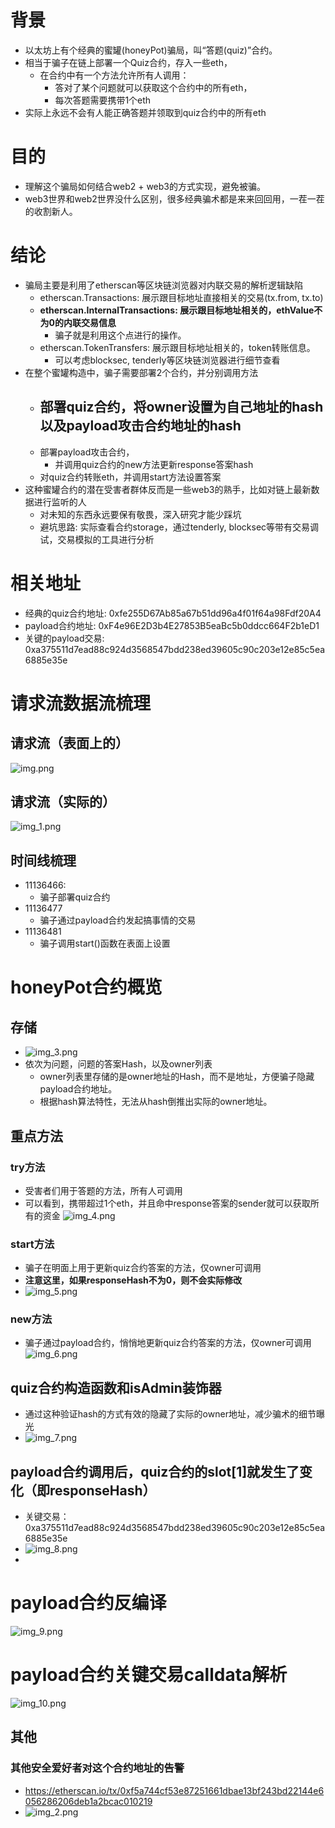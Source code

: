 # 背景
- 以太坊上有个经典的蜜罐(honeyPot)骗局，叫“答题(quiz)”合约。
- 相当于骗子在链上部署一个Quiz合约，存入一些eth，
  - 在合约中有一个方法允许所有人调用：
    - 答对了某个问题就可以获取这个合约中的所有eth，
    - 每次答题需要携带1个eth
- 实际上永远不会有人能正确答题并领取到quiz合约中的所有eth

# 目的
- 理解这个骗局如何结合web2 + web3的方式实现，避免被骗。
- web3世界和web2世界没什么区别，很多经典骗术都是来来回回用，一茬一茬的收割新人。

# 结论
- 骗局主要是利用了etherscan等区块链浏览器对内联交易的解析逻辑缺陷
  - etherscan.Transactions: 展示跟目标地址直接相关的交易(tx.from, tx.to)
  - **etherscan.InternalTransactions: 展示跟目标地址相关的，ethValue不为0的内联交易信息**
    - 骗子就是利用这个点进行的操作。
  - etherscan.TokenTransfers: 展示跟目标地址相关的，token转账信息。
    - 可以考虑blocksec, tenderly等区块链浏览器进行细节查看
- 在整个蜜罐构造中，骗子需要部署2个合约，并分别调用方法
  - 部署quiz合约，将owner设置为自己地址的hash以及payload攻击合约地址的hash
    - 
  - 部署payload攻击合约，
    - 并调用quiz合约的new方法更新response答案hash
  - 对quiz合约转账eth，并调用start方法设置答案
- 这种蜜罐合约的潜在受害者群体反而是一些web3的熟手，比如对链上最新数据进行监听的人
  - 对未知的东西永远要保有敬畏，深入研究才能少踩坑
  - 避坑思路: 实际查看合约storage，通过tenderly, blocksec等带有交易调试，交易模拟的工具进行分析

# 相关地址
- 经典的quiz合约地址: 0xfe255D67Ab85a67b51dd96a4f01f64a98Fdf20A4
- payload合约地址: 0xF4e96E2D3b4E27853B5eaBc5b0ddcc664F2b1eD1
- 关键的payload交易: 0xa375511d7ead88c924d3568547bdd238ed39605c90c203e12e85c5ea6885e35e

# 请求流数据流梳理
## 请求流（表面上的）
![img.png](img.png)

## 请求流（实际的）
![img_1.png](img_1.png)

## 时间线梳理
- 11136466:
  - 骗子部署quiz合约 
- 11136477
  - 骗子通过payload合约发起搞事情的交易 
- 11136481
  - 骗子调用start()函数在表面上设置 

# honeyPot合约概览
## 存储
- ![img_3.png](img_3.png)
- 依次为问题，问题的答案Hash，以及owner列表
  - owner列表里存储的是owner地址的Hash，而不是地址，方便骗子隐藏payload合约地址。
  - 根据hash算法特性，无法从hash倒推出实际的owner地址。
## 重点方法
### try方法
- 受害者们用于答题的方法，所有人可调用
- 可以看到，携带超过1个eth，并且命中response答案的sender就可以获取所有的资金
![img_4.png](img_4.png)
### start方法
- 骗子在明面上用于更新quiz合约答案的方法，仅owner可调用
- **注意这里，如果responseHash不为0，则不会实际修改**
- ![img_5.png](img_5.png)

### new方法
- 骗子通过payload合约，悄悄地更新quiz合约答案的方法，仅owner可调用
![img_6.png](img_6.png)
## quiz合约构造函数和isAdmin装饰器
- 通过这种验证hash的方式有效的隐藏了实际的owner地址，减少骗术的细节曝光
- ![img_7.png](img_7.png)


## payload合约调用后，quiz合约的slot[1]就发生了变化（即responseHash）
- 关键交易：0xa375511d7ead88c924d3568547bdd238ed39605c90c203e12e85c5ea6885e35e
- ![img_8.png](img_8.png)
- 
# payload合约反编译
![img_9.png](img_9.png)

# payload合约关键交易calldata解析
![img_10.png](img_10.png)
## 其他
### 其他安全爱好者对这个合约地址的告警
- https://etherscan.io/tx/0xf5a744cf53e87251661dbae13bf243bd22144e6056286206deb1a2bcac010219
- ![img_2.png](img_2.png)
